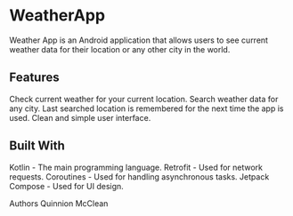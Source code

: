 # WeatherApp

Weather App is an Android application that allows users to see current weather data for their location or any other city in the world.

## Features
Check current weather for your current location.
Search weather data for any city.
Last searched location is remembered for the next time the app is used.
Clean and simple user interface.

## Built With
Kotlin - The main programming language.
Retrofit - Used for network requests.
Coroutines - Used for handling asynchronous tasks.
Jetpack Compose - Used for UI design.

Authors
Quinnion McClean
